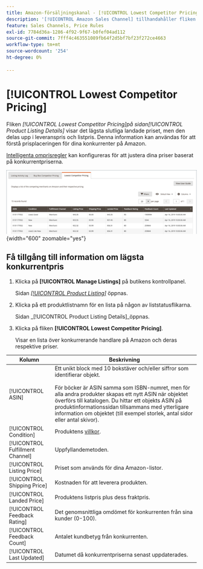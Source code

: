 ```yaml
---
title: Amazon-försäljningskanal - [!UICONTROL Lowest Competitor Pricing]
description: '[!UICONTROL Amazon Sales Channel] tillhandahåller fliken [!UICONTROL Lowest Competitor Pricing] som hjälper dig att förstå prisplaceringen för dina konkurrenter på Amazon.'
feature: Sales Channels, Price Rules
exl-id: 7784d36a-1286-4f92-9f67-b0fef04ad112
source-git-commit: 7fff4c463551089fb64f2d5bf7bf23f272ce4663
workflow-type: tm+mt
source-wordcount: '254'
ht-degree: 0%

---
```


# [!UICONTROL Lowest Competitor Pricing]

Fliken _[!UICONTROL Lowest Competitor Pricing]_på sidan_[!UICONTROL Product Listing Details]_ visar det lägsta slutliga landade priset, men den delas upp i leveranspris och listpris. Denna information kan användas för att förstå prisplaceringen för dina konkurrenter på Amazon.

[Intelligenta omprisregler](./intelligent-repricing-rules.md) kan konfigureras för att justera dina priser baserat på konkurrentpriserna.

![Lägsta konkurrentpris](assets/amazon-listing-details-lowest-comp.png){width="600" zoomable="yes"}

## Få tillgång till information om lägsta konkurrentpris

1. Klicka på **[!UICONTROL Manage Listings]** på butikens kontrollpanel.

   Sidan [_[!UICONTROL Product Listing]_](./managing-product-listings.md) öppnas.

1. Klicka på ett produktlistnamn för en lista på någon av liststatusflikarna.

   Sidan _[!UICONTROL Product Listing Details]_öppnas.

1. Klicka på fliken **[!UICONTROL Lowest Competitor Pricing]**.

   Visar en lista över konkurrerande handlare på Amazon och deras respektive priser.

| Kolumn | Beskrivning |
|----------------------------------|----------------------------------------------------------------------------------------------------------------------------------------------------------------------------------------------------------------------------------------------------------------------------------------------------------------------------------------------------------------------------------------|
| [!UICONTROL ASIN] | Ett unikt block med 10 bokstäver och/eller siffror som identifierar objekt.<br><br>För böcker är ASIN samma som ISBN-numret, men för alla andra produkter skapas ett nytt ASIN när objektet överförs till katalogen. Du hittar ett objekts ASIN på produktinformationssidan tillsammans med ytterligare information om objektet (till exempel storlek, antal sidor eller antal skivor). |
| [!UICONTROL Condition] | Produktens [villkor](./product-listing-condition.md). |
| [!UICONTROL Fulfillment Channel] | Uppfyllandemetoden. |
| [!UICONTROL Listing Price] | Priset som används för dina Amazon-listor. |
| [!UICONTROL Shipping Price] | Kostnaden för att leverera produkten. |
| [!UICONTROL Landed Price] | Produktens listpris plus dess fraktpris. |
| [!UICONTROL Feedback Rating] | Det genomsnittliga omdömet för konkurrenten från sina kunder (0-100). |
| [!UICONTROL Feedback Count] | Antalet kundbetyg från konkurrenten. |
| [!UICONTROL Last Updated] | Datumet då konkurrentpriserna senast uppdaterades. |
